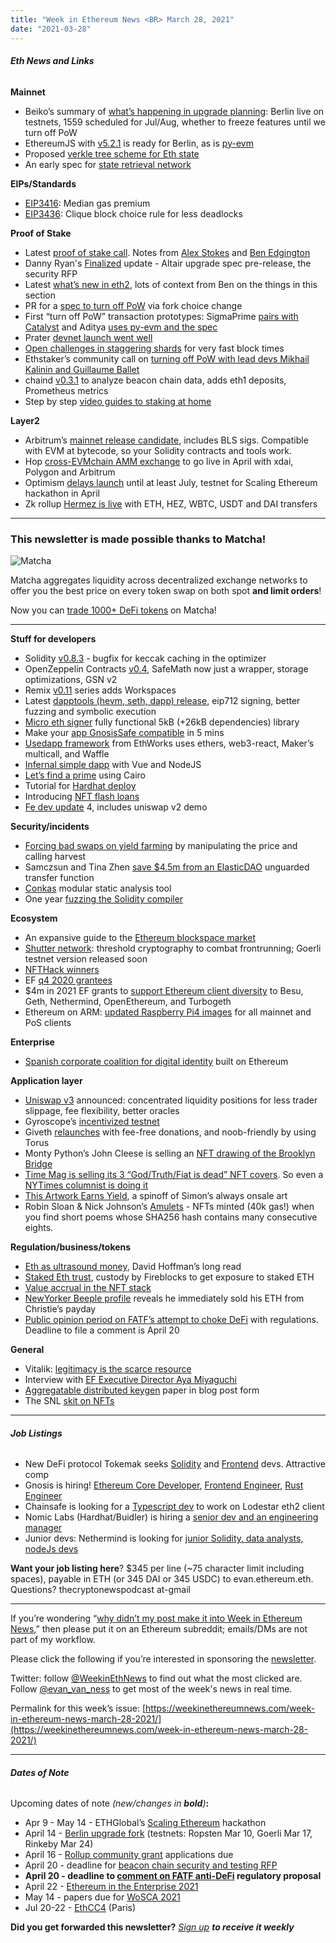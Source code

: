 ```yaml
---
title: "Week in Ethereum News <BR> March 28, 2021"
date: "2021-03-28"
---
```


###### **Eth News and Links**

**Mainnet**

- Beiko’s summary of [what’s happening in upgrade planning](https://hackmd.io/@timbeiko/acd/https%3A%2F%2Fhackmd.io%2F%40timbeiko%2FH1US36qzO): Berlin live on testnets, 1559 scheduled for Jul/Aug, whether to freeze features until we turn off PoW
- EthereumJS with [v5.2.1](https://github.com/ethereumjs/ethereumjs-monorepo/releases/tag/%40ethereumjs%2Fblockchain%405.2.1) is ready for Berlin, as is [py-evm](https://github.com/ethereum/py-evm/releases/tag/v0.4.0-alpha.1)
- Proposed [verkle tree scheme for Eth state](https://www.reddit.com/r/ethereum/comments/mdbkp2/proposed_verkle_tree_scheme_for_ethereum_state/)
- An early spec for [state retrieval network](https://ethresear.ch/t/state-network-dht-development-update-2/9005)

**EIPs/Standards**

- [EIP3416](https://eips.ethereum.org/EIPS/eip-3416): Median gas premium
- [EIP3436](https://github.com/ethereum/EIPs/blob/677661067fc5714f63f386e3d8aca2606b0ca54b/EIPS/eip-3436.md): Clique block choice rule for less deadlocks

**Proof of Stake**

- Latest [proof of stake call](https://youtu.be/Q0EbnFViJFk?t=107). Notes from [Alex Stokes](https://twitter.com/ralexstokes/status/1375095774749491206) and [Ben Edgington](https://hackmd.io/@benjaminion/ry2SbM5VO)
- Danny Ryan's [Finalized](https://blog.ethereum.org/2021/03/24/finalized-no-24/) update - Altair upgrade spec pre-release, the security RFP
- Latest [what’s new in eth2](https://hackmd.io/@benjaminion/eth2_news/https%3A%2F%2Fhackmd.io%2F%40benjaminion%2Fwnie2_210328), lots of context from Ben on the things in this section
- PR for a [spec to turn off PoW](https://github.com/ethereum/eth2.0-specs/pull/2257) via fork choice change
- First “turn off PoW” transaction prototypes: SigmaPrime [pairs with Catalyst](https://twitter.com/sigp_io/status/1374979655782989824) and Aditya [uses py-evm and the spec](https://twitter.com/adiasg/status/1373938241200549889)
- Prater [devnet launch went well](https://prater.beaconcha.in/)
- [Open challenges in staggering shards](https://www.reddit.com/r/ethereum/comments/mbksxt/shard_block_staggering_for_faster_block_times/) for very fast block times
- Ethstaker’s community call on [turning off PoW with lead devs Mikhail Kalinin and Guillaume Ballet](https://www.youtube.com/watch?v=tL8l7GGCpw0)
- chaind [v0.3.1](https://github.com/wealdtech/chaind/releases/tag/v0.3.1) to analyze beacon chain data, adds eth1 deposits, Prometheus metrics
- Step by step [video guides to staking at home](https://twitter.com/unvetica/status/1375288837648216064)

**Layer2**

- Arbitrum’s [mainnet release candidate](https://medium.com/offchainlabs/arbitrum-updates-buckle-up-80483d71718c), includes BLS sigs. Compatible with EVM at bytecode, so your Solidity contracts and tools work.
- Hop [cross-EVMchain AMM exchange](https://medium.com/hop-protocol/hop-send-tokens-across-rollups-30f14c432f7c) to go live in April with xdai, Polygon and Arbitrum
- Optimism [delays launch](https://optimismpbc.medium.com/optimistically-cautious-767a898f90c8) until at least July, testnet for Scaling Ethereum hackathon in April
- Zk rollup [Hermez is live](https://twitter.com/hermez_network/status/1374663423678689287) with ETH, HEZ, WBTC, USDT and DAI transfers

* * *

### **This newsletter is made possible thanks to Matcha!**

![Matcha](https://weekinethereumnews.com/wp-content/uploads/2020/06/matcha-avatar.png)

Matcha aggregates liquidity across decentralized exchange networks to offer you the best price on every token swap on both spot **and limit orders**!

Now you can [trade 1000+ DeFi tokens](https://matcha.xyz/?id=wien) on Matcha!

* * *

**Stuff for developers**

- Solidity [v0.8.3](https://blog.soliditylang.org/2021/03/23/solidity-0.8.3-release-announcement/) - bugfix for keccak caching in the optimizer
- OpenZeppelin Contracts [v0.4](https://blog.openzeppelin.com/openzeppelin-contracts-4-0), SafeMath now just a wrapper, storage optimizations, GSN v2
- Remix [v0.11](https://medium.com/remix-ide/remix-release-0-11-1-cdb3063327d?source=friends_link&sk=a5311bb887d4a25c0de586584e934845) series adds Workspaces
- Latest [dapptools (hevm, seth, dapp) release](https://github.com/dapphub/dapptools/releases/tag/hevm%2F0.45.0), eip712 signing, better fuzzing and symbolic execution
- [Micro eth signer](https://github.com/paulmillr/micro-eth-signer) fully functional 5kB (+26kB dependencies) library
- Make your [app GnosisSafe compatible](https://medium.com/@gnosisPM/turn-your-dapp-into-a-gnosis-safe-app-in-5-minutes-5cdb33a1cd46) in 5 mins
- [Usedapp framework](https://medium.com/ethworks/introducing-usedapp-framework-for-rapid-dapp-development-4959361f242a) from EthWorks uses ethers, web3-react, Maker’s multicall, and Waffle
- [Infernal simple dapp](https://github.com/admazzola/infernal-simple-dapp) with Vue and NodeJS
- [Let’s find a prime](https://medium.com/nethermind-eth/lets-find-a-prime-d5ee8b4643cc) using Cairo
- Tutorial for [Hardhat deploy](https://github.com/wighawag/tutorial-hardhat-deploy#readme)
- Introducing [NFT flash loans](https://medium.com/nft20/introducing-nft-flash-loans-97ff8c9298d4)
- [Fe dev update](https://snakecharmers.ethereum.org/fe-development-update-4/) 4, includes uniswap v2 demo

**Security/incidents**

- [Forcing bad swaps on yield farming](https://medium.com/dedaub/yield-skimming-forcing-bad-swaps-on-yield-farming-397361fd7c72) by manipulating the price and calling harvest
- Samczsun and Tina Zhen [save $4.5m from an ElasticDAO](https://medium.com/elasticdao/elasticdao-smart-contract-and-security-audits-400f424281b6) unguarded transfer function
- [Conkas](https://github.com/nveloso/conkas) modular static analysis tool
- One year [fuzzing the Solidity compiler](https://blog.trailofbits.com/2021/03/23/a-year-in-the-life-of-a-compiler-fuzzing-campaign/)

**Ecosystem**

- An expansive guide to the [Ethereum blockspace market](https://www.aniccaresearch.tech/blog/ethereum-blockspace-who-gets-what-and-why)
- [Shutter network](https://shutter.ghost.io/introducing-shutter-network-combating-frontrunning-and-malicious-mev-using-threshold-cryptography/): threshold cryptography to combat frontrunning; Goerli testnet version released soon
- [NFTHack winners](https://twitter.com/ETHGlobal/status/1373732014038335492)
- EF [q4 2020 grantees](https://blog.ethereum.org/2021/03/22/esp-allocation-update-q4-2020/)
- $4m in 2021 EF grants to [support Ethereum client diversity](https://blog.ethereum.org/2021/03/23/supporting-ethereums-client-ecosystem/) to Besu, Geth, Nethermind, OpenEthereum, and Turbogeth
- Ethereum on ARM: [updated Raspberry Pi4 images](https://www.reddit.com/r/ethereum/comments/mc83tp/ethereum_on_arm_image_for_the_raspberry_pi_4_with/) for all mainnet and PoS clients

**Enterprise**

- [Spanish corporate coalition for digital identity](https://www.intelligentcio.com/eu/2021/03/25/spanish-companies-join-forces-to-promote-digital-identity-using-blockchain-technology/) built on Ethereum

**Application layer**

- [Uniswap v3](https://twitter.com/Uniswap/status/1374407380520239109) announced: concentrated liquidity positions for less trader slippage, fee flexibility, better oracles
- Gyroscope’s [incentivized testnet](https://medium.com/gyroscope-protocol/gyrosoft-all-weather-simulator-join-the-gyroscope-gamified-testnet-b6c5366ec87e)
- Giveth [relaunches](https://medium.com/giveth/the-future-of-giving-is-here-d480388a3338) with fee-free donations, and noob-friendly by using Torus
- Monty Python’s John Cleese is selling an [NFT drawing of the Brooklyn Bridge](https://twitter.com/JohnCleese/status/1372944852325789704)
- [Time Mag is selling its 3 “God/Truth/Fiat is dead” NFT covers](https://twitter.com/brianstelter/status/1373837686780350472). So even a [NYTimes columnist is doing it](https://www.nytimes.com/2021/03/24/technology/nft-column-blockchain.html?s=09#click=https://t.co/9ItGZvID8B)
- [This Artwork Earns Yield](https://thisartworkearnsyield.com/), a spinoff of Simon’s always onsale art
- Robin Sloan & Nick Johnson’s [Amulets](https://twitter.com/WildAmulet/status/1374506730575437828) - NFTs minted (40k gas!) when you find short poems whose SHA256 hash contains many consecutive eights.

**Regulation/business/tokens**

- [Eth as ultrasound money](https://newsletter.banklesshq.com/p/ultra-sound-money-), David Hoffman’s long read
- [Staked Eth trust](https://twitter.com/staked_us/status/1375086818379636743), custody by Fireblocks to get exposure to staked ETH
- [Value accrual in the NFT stack](https://coopahtroopa.mirror.xyz/A16NP2XXi9RdHptfdF9WHR0Xq_E1XDmUgMwPmJYOG7w)
- [NewYorker Beeple profile](https://www.newyorker.com/tech/annals-of-technology/how-beeple-crashed-the-art-world) reveals he immediately sold his ETH from Christie’s payday
- [Public opinion period on FATF’s attempt to choke DeFi](http://www.fatf-gafi.org/publications/fatfrecommendations/documents/public-consultation-guidance-vasp.html) with regulations. Deadline to file a comment is April 20

**General**

- Vitalik: [legitimacy is the scarce resource](https://vitalik.ca/general/2021/03/23/legitimacy.html)
- Interview with [EF Executive Director Aya Miyaguchi](https://empodera.org/impact/en/experiences/experience/aya-miyaguchi)
- [Aggregatable distributed keygen](https://www.benthamsgaze.org/2021/03/24/aggregatable-distributed-key-generation/) paper in blog post form
- The SNL [skit on NFTs](https://www.youtube.com/watch?v=mrNOYudaMAc)

* * *

###### **Job Listings**

- New DeFi protocol Tokemak seeks [Solidity](https://opolist.opolis.co/opps/8/) and [Frontend](https://opolist.opolis.co/opps/9/) devs. Attractive comp
- Gnosis is hiring! [Ethereum Core Developer](http://bit.ly/3cZMzeS), [Frontend Engineer](http://bit.ly/3vM126R), [Rust Engineer](http://bit.ly/3f1Jkq7)
- Chainsafe is looking for a [Typescript dev](https://chainsafe.io/careers/openpositions/ethereum-typescript-developer) to work on Lodestar eth2 client
- Nomic Labs (Hardhat/Buidler) is hiring a [senior dev and an engineering manager](https://www.notion.so/Nomic-Labs-jobs-991b37c547554f75b89a95f437fd5056)
- Junior devs: Nethermind is looking for [junior Solidity, data analysts, nodeJs devs](https://twitter.com/nethermindeth/status/1371830788329779210)

**Want your job listing here**? $345 per line (~75 character limit including spaces), payable in ETH (or 345 DAI or 345 USDC) to evan.ethereum.eth. Questions? thecryptonewspodcast at-gmail

* * *

If you’re wondering “[why didn’t my post make it into Week in Ethereum News](https://www.evanvanness.com/post/179914035841/why-didnt-my-post-make-the-newsletter),” then please put it on an Ethereum subreddit; emails/DMs are not part of my workflow.

Please click the following if you’re interested in sponsoring the [newsletter](https://www.evanvanness.com/post/625741875743227904/evan-is-live-on-balancer).

Twitter: follow [@WeekinEthNews](https://twitter.com/WeekInEthNews) to find out what the most clicked are. Follow [@evan\_van\_ness](https://twitter.com/evan_van_ness) to get most of the week's news in real time.

Permalink for this week’s issue: [https://weekinethereumnews.com/week-in-ethereum-news-march-28-2021/](https://weekinethereumnews.com/week-in-ethereum-news-march-28-2021/)

* * *

###### **Dates of Note**

Upcoming dates of note _(_new/changes in **bold**_)_**:**

- Apr 9 - May 14 - ETHGlobal’s [Scaling Ethereum](https://scaling.ethglobal.co/) hackathon
- April 14 - [Berlin upgrade fork](https://github.com/ethereum/pm/issues/248#issuecomment-782069875) (testnets: Ropsten Mar 10, Goerli Mar 17, Rinkeby Mar 24)
- April 16 - [Rollup community grant](https://esp.ethereum.foundation/en/rollup-grants/) applications due
- April 20 - deadline for [beacon chain security and testing RFP](https://notes.ethereum.org/@lsankar/security-rfp)
- **April 20 - deadline to [comment on FATF anti-DeFi](http://www.fatf-gafi.org/publications/fatfrecommendations/documents/public-consultation-guidance-vasp.html) regulatory proposal**
- April 22 - [Ethereum in the Enterprise 2021](https://www.conference2021.entethalliance.org/)
- May 14 - papers due for [WoSCA 2021](https://trailofbits.github.io/WoSCA/)
- Jul 20-22 - [EthCC4](https://ethcc.io/) (Paris)

**Did you get forwarded this newsletter?** _[Sign up](https://weekinethereum.substack.com/subscribe#about) **to receive it weekly**_
